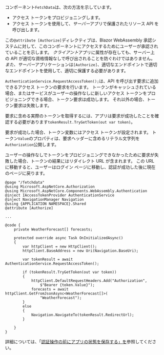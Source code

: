 コンポーネント`FetchData`は、次の方法を示しています。

* アクセス トークンをプロビジョニングします。
* アクセス トークンを使用して、*サーバー*アプリで保護されたリソース API を呼び出します。

この`@attribute [Authorize]`ディレクティブは、Blazor WebAssembly 承認システムに対して、このコンポーネントにアクセスするためにユーザーが承認されていることを示します。 *クライアント*アプリに属性が存在しても、サーバー上の API が適切な資格情報なしで呼び出されることを防ぐわけではありません。 *また、サーバー*アプリケーションは`[Authorize]`、適切なエンドポイントで適切なエンドポイントを使用して、適切に保護する必要があります。

`AuthenticationService.RequestAccessToken();`は、API を呼び出す要求に追加できるアクセス トークンの要求を行います。 トークンがキャッシュされている場合、またはサービスがユーザーの操作なしに新しいアクセス トークンをプロビジョニングできる場合、トークン要求は成功します。 それ以外の場合、トークン要求は失敗します。

要求に含める実際のトークンを取得するには、アプリは要求が成功したことを確認する必要があります`tokenResult.TryGetToken(out var token)`。 

要求が成功した場合、トークン変数にはアクセス トークンが設定されます。 トークン`Value`のプロパティは、要求ヘッダーに含めるリテラル文字列を`Authorization`公開します。

ユーザーの操作なしでトークンをプロビジョニングできなかったために要求が失敗した場合、トークンの結果にはリダイレクト URL が含まれます。 この URL に移動すると、ユーザーはログイン ページに移動し、認証が成功した後に現在のページに戻ります。

```razor
@page "/fetchdata"
@using Microsoft.AspNetCore.Authorization
@using Microsoft.AspNetCore.Components.WebAssembly.Authentication
@inject IAccessTokenProvider AuthenticationService
@inject NavigationManager Navigation
@using {APPLICATION NAMESPACE}.Shared
@attribute [Authorize]

...

@code {
    private WeatherForecast[] forecasts;

    protected override async Task OnInitializedAsync()
    {
        var httpClient = new HttpClient();
        httpClient.BaseAddress = new Uri(Navigation.BaseUri);

        var tokenResult = await AuthenticationService.RequestAccessToken();

        if (tokenResult.TryGetToken(out var token))
        {
            httpClient.DefaultRequestHeaders.Add("Authorization", 
                $"Bearer {token.Value}");
            forecasts = await httpClient.GetFromJsonAsync<WeatherForecast[]>(
                "WeatherForecast");
        }
        else
        {
            Navigation.NavigateTo(tokenResult.RedirectUrl);
        }

    }
}
```

詳細については、「[認証操作の前にアプリの状態を保存する」を](xref:security/blazor/webassembly/additional-scenarios#save-app-state-before-an-authentication-operation)参照してください。
